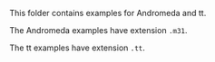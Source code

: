 This folder contains examples for Andromeda and tt.

The Andromeda examples have extension `.m31`.

The tt examples have extension `.tt`.
